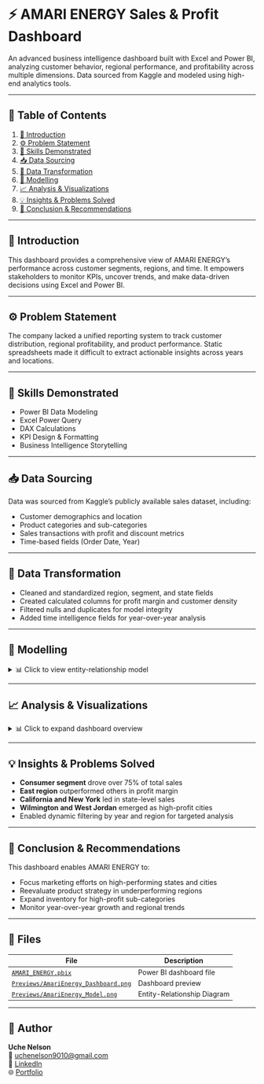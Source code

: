 # ⚡ AMARI ENERGY Sales & Profit Dashboard

An advanced business intelligence dashboard built with Excel and Power BI, analyzing customer behavior, regional performance, and profitability across multiple dimensions. Data sourced from Kaggle and modeled using high-end analytics tools.

---

## 🧩 Table of Contents
1. [📘 Introduction](#-introduction)
2. [⚙️ Problem Statement](#-problem-statement)
3. [🧠 Skills Demonstrated](#-skills-demonstrated)
4. [📥 Data Sourcing](#-data-sourcing)
5. [🔄 Data Transformation](#-data-transformation)
6. [🧩 Modelling](#-modelling)
7. [📈 Analysis & Visualizations](#-analysis--visualizations)
8. [💡 Insights & Problems Solved](#-insights--problems-solved)
9. [🧾 Conclusion & Recommendations](#-conclusion--recommendations)

---

## 📘 Introduction
This dashboard provides a comprehensive view of AMARI ENERGY’s performance across customer segments, regions, and time. It empowers stakeholders to monitor KPIs, uncover trends, and make data-driven decisions using Excel and Power BI.

---

## ⚙️ Problem Statement
The company lacked a unified reporting system to track customer distribution, regional profitability, and product performance. Static spreadsheets made it difficult to extract actionable insights across years and locations.

---

## 🧠 Skills Demonstrated
- Power BI Data Modeling  
- Excel Power Query  
- DAX Calculations  
- KPI Design & Formatting  
- Business Intelligence Storytelling  

---

## 📥 Data Sourcing
Data was sourced from Kaggle’s publicly available sales dataset, including:
- Customer demographics and location  
- Product categories and sub-categories  
- Sales transactions with profit and discount metrics  
- Time-based fields (Order Date, Year)  

---

## 🔄 Data Transformation
- Cleaned and standardized region, segment, and state fields  
- Created calculated columns for profit margin and customer density  
- Filtered nulls and duplicates for model integrity  
- Added time intelligence fields for year-over-year analysis

---

## 🧩 Modelling
<details>
<summary>📊 Click to view entity-relationship model</summary>

**Data Model Type:** ⭐ **Star Schema**

**Fact Table:**
- `Sales`: order date, quantity, discount, profit, customer_id, product_id  

**Dimension Tables:**
- `Customer`: age, city, country, region, segment  
- `Product`: product name, product ID, sub-category  

**Relationships:**
- `Customer.customer_id` → `Sales.customer_id`  
- `Product.product_id` → `Sales.product_id`  

📷 ![View Screenshot](./Previews/AmariEnergy_Model.png)
</details>

---

## 📈 Analysis & Visualizations
<details>
<summary>📊 Click to expand dashboard overview</summary>

**Top KPIs:**
- Customers: 793  
- Sales: $2.3M  
- Profit: $286.4K  

**Visuals Include:**
- Profit by Year: Bar chart (2014–2017)  
- Sales by Segment: Bar chart (Consumer, Corporate, Home Office)  
- Profit by Region: Line chart (West, East, Central, South)  
- Sales by State: Pie chart (CA, NY, TX, WA, MA, Others)  
- City by Profit: Bar chart (Wilmington, West Jordan, Windermere, etc.)  
- Filters: Year and Region slicers  

📷 ![View Screenshot](./Previews/AmariEnergy_Dashboard.png)
</details>

---

## 💡 Insights & Problems Solved
- **Consumer segment** drove over 75% of total sales  
- **East region** outperformed others in profit margin  
- **California and New York** led in state-level sales  
- **Wilmington and West Jordan** emerged as high-profit cities  
- Enabled dynamic filtering by year and region for targeted analysis

---

## 🧾 Conclusion & Recommendations
This dashboard enables AMARI ENERGY to:
- Focus marketing efforts on high-performing states and cities  
- Reevaluate product strategy in underperforming regions  
- Expand inventory for high-profit sub-categories  
- Monitor year-over-year growth and regional trends  

---

## 📂 Files

| File | Description |
|------|-------------|
| [`AMARI_ENERGY.pbix`](./AMARI_ENERGY.pbix) | Power BI dashboard file |
| [`Previews/AmariEnergy_Dashboard.png`](./Previews/AmariEnergy_Dashboard.png) | Dashboard preview |
| [`Previews/AmariEnergy_Model.png`](./Previews/AmariEnergy_Model.png) | Entity-Relationship Diagram |

---

## 💬 Author

**Uche Nelson**  
📧 [uchenelson9010@gmail.com](mailto:uchenelson9010@gmail.com)  
🔗 [LinkedIn](https://www.linkedin.com/in/uche-chukwuemeka-nelson/)  
🌐 [Portfolio](https://datascienceportfol.io/UcheNelson)

